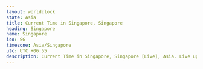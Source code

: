 ```yaml
---
layout: worldclock
state: Asia
title: Current Time in Singapore, Singapore
heading: Singapore
name: Singapore
iso: SG
timezone: Asia/Singapore
utc: UTC +06:55
description: Current Time in Singapore, Singapore [Live], Asia. Live update now time in Singapore, timezone Asia/Singapore, UTC +06:55, Country ISO code & Current Local Time.
---
```


